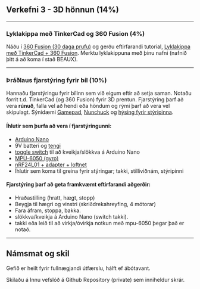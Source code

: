 ## Verkefni 3 - 3D hönnun (14%)

---

### Lyklakippa með TinkerCad og 360 Fusion  (4%)
Náðu í [360 Fusion (30 daga prufu)](https://www.autodesk.com/products/fusion-360/free-trial) og gerðu eftirfarandi tutorial, [Lyklakippa með TinkerCad + 360 Fusion](https://academy.autodesk.com/curriculum/introduction-cad-tinkercad-and-fusion-360).
Merktu lyklakippuna með þínu nafni (nafnið þitt á að koma í stað BEAUX).

---

### Þráðlaus fjarstýring fyrir bíl (10%)
Hannaðu fjarstýringu fyrir bílinn sem við eigum eftir að setja saman. Notaðu forrit t.d. TinkerCad (og 360 Fusion) fyrir 3D prentun. Fjarstýring þarf að vera **rúnuð**, falla vel að hendi eða höndum og rými þarf að vera vel skipulagt. Sýnidæmi [Gamepad](https://www.youtube.com/watch?v=JCrsFxdJXu8), [Nunchuck](https://en.wikipedia.org/wiki/Wii_Remote#Nunchuk) og [hýsing fyrir stýripinna](https://www.thingiverse.com/thing:1162200).

#### Íhlutir sem þurfa að vera í fjarstýringunni:
- [Arduino Nano](https://www.arduino.cc/en/pmwiki.php?n=Main/ArduinoBoardNano)
- 9V batterí og [tengi](https://www.makerlab-electronics.com/wp-content/uploads/2017/08/9V-Battery-Clip.jpg)
- [toggle switch](https://ae01.alicdn.com/kf/HTB1m0C1SXXXXXcGXpXXq6xXFXXXc/JOYING-LIANG-SS-12F30-Black-Small-Toggle-Switch-Toy-Switches.jpg) til að kveikja/slökkva á Arduino Nano
- [MPU-6050 (gyro)](https://maker.pro/arduino/tutorial/how-to-interface-arduino-and-the-mpu-6050-sensor)
- [nRF24L01 + adapter + loftnet](https://www.amazon.com/WayinTop-NRF24L01-Transceiver-Regulator-Compatible/dp/B07PBBC4H9)  
- Íhlutir sem koma til greina fyrir stýringar; takki, stilliviðnám, stýripinni


#### Fjarstýring þarf að geta framkvæmt eftirfarandi aðgerðir:
- Hraðastilling (hratt, hægt, stopp)
- Beygja til hægri og vinstri (skriðdrekahreyfing, 4 mótorar)
- Fara áfram, stoppa, bakka.
- slökkva/kveikja á Arduino Nano (switch takki).
- takki eða leið til að virkja/óvirkja notkun með mpu-6050 þegar það er notað.

---

## Námsmat og skil
Gefið er heilt fyrir fullnægjandi útfærslu, hálft ef ábótavant.

Skilaðu á Innu vefslóð á Github Repository (private) sem inniheldur skrár.
